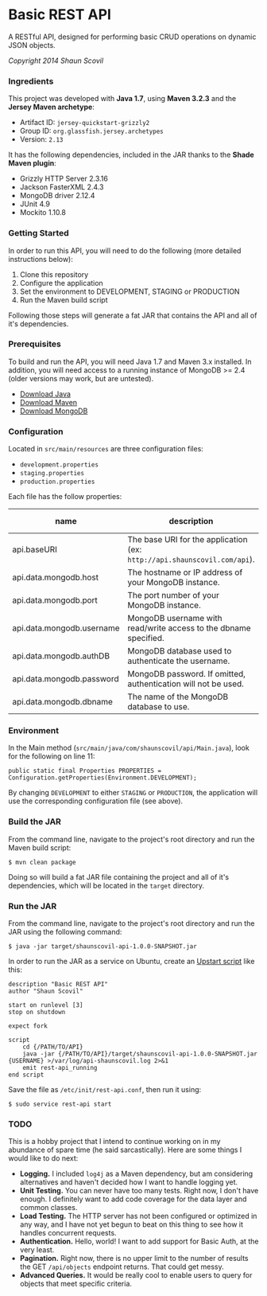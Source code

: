 # Basic REST API

A RESTful API, designed for performing basic CRUD operations on dynamic JSON objects.

_Copyright 2014 Shaun Scovil_


### Ingredients

This project was developed with __Java 1.7__, using __Maven 3.2.3__ and the __Jersey Maven archetype__:

* Artifact ID: `jersey-quickstart-grizzly2`
* Group ID: `org.glassfish.jersey.archetypes`
* Version: `2.13`

It has the following dependencies, included in the JAR thanks to the __Shade Maven plugin__:

* Grizzly HTTP Server 2.3.16
* Jackson FasterXML 2.4.3
* MongoDB driver 2.12.4
* JUnit 4.9
* Mockito 1.10.8


### Getting Started

In order to run this API, you will need to do the following (more detailed instructions below):

1. Clone this repository
2. Configure the application
3. Set the environment to DEVELOPMENT, STAGING or PRODUCTION
4. Run the Maven build script

Following those steps will generate a fat JAR that contains the API and all of it's dependencies.


### Prerequisites

To build and run the API, you will need Java 1.7 and Maven 3.x installed. In addition, you will need access to a running instance of MongoDB >= 2.4 (older versions may work, but are untested).

* [Download Java](http://www.oracle.com/technetwork/java/javase/downloads/jdk7-downloads-1880260.html)
* [Download Maven](http://maven.apache.org/download.cgi)
* [Download MongoDB](http://www.mongodb.org/downloads)


### Configuration

Located in `src/main/resources` are three configuration files:

* `development.properties`
* `staging.properties`
* `production.properties`

Each file has the follow properties:

name | description | default value
-----|-------------|--------------
api.baseURI | The base URI for the application (ex: `http://api.shaunscovil.com/api`). | Required (no default).
api.data.mongodb.host | The hostname or IP address of your MongoDB instance. | `localhost`
api.data.mongodb.port | The port number of your MongoDB instance. | `27017`
api.data.mongodb.username | MongoDB username with read/write access to the dbname specified. | `root`
api.data.mongodb.authDB | MongoDB database used to authenticate the username. | `admin`
api.data.mongodb.password | MongoDB password. If omitted, authentication will not be used. | None (see description).
api.data.mongodb.dbname | The name of the MongoDB database to use. | `test`


### Environment

In the Main method (`src/main/java/com/shaunscovil/api/Main.java`), look for the following on line 11:

```
public static final Properties PROPERTIES = Configuration.getProperties(Environment.DEVELOPMENT);
```

By changing `DEVELOPMENT` to either `STAGING` or `PRODUCTION`, the application will use the corresponding configuration file (see above).


### Build the JAR

From the command line, navigate to the project's root directory and run the Maven build script:

```
$ mvn clean package
```

Doing so will build a fat JAR file containing the project and all of it's dependencies, which will be located in the `target` directory.


### Run the JAR

From the command line, navigate to the project's root directory and run the JAR using the following command:

```
$ java -jar target/shaunscovil-api-1.0.0-SNAPSHOT.jar
```

In order to run the JAR as a service on Ubuntu, create an [Upstart script](http://upstart.ubuntu.com/getting-started.html) like this:

```
description "Basic REST API"
author "Shaun Scovil"

start on runlevel [3]
stop on shutdown

expect fork

script
    cd {/PATH/TO/API}
    java -jar {/PATH/TO/API}/target/shaunscovil-api-1.0.0-SNAPSHOT.jar {USERNAME} >/var/log/api-shaunscovil.log 2>&1
    emit rest-api_running
end script
```

Save the file as `/etc/init/rest-api.conf`, then run it using:

```
$ sudo service rest-api start
```


### TODO

This is a hobby project that I intend to continue working on in my abundance of spare time (he said sarcastically). Here are some things I would like to do next:

* __Logging.__ I included `log4j` as a Maven dependency, but am considering alternatives and haven't decided how I want to handle logging yet.
* __Unit Testing.__ You can never have too many tests. Right now, I don't have enough. I definitely want to add code coverage for the data layer and common classes.
* __Load Testing.__ The HTTP server has not been configured or optimized in any way, and I have not yet begun to beat on this thing to see how it handles concurrent requests.
* __Authentication.__ Hello, world! I want to add support for Basic Auth, at the very least.
* __Pagination.__ Right now, there is no upper limit to the number of results the GET `/api/objects` endpoint returns. That could get messy.
* __Advanced Queries.__ It would be really cool to enable users to query for objects that meet specific criteria.